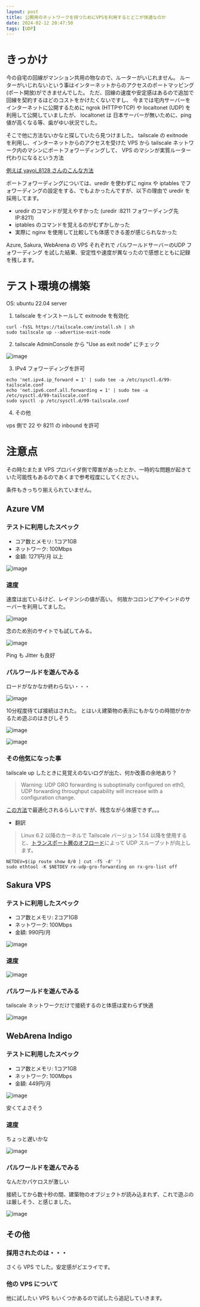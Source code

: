 ```yaml
---
layout: post
title: 公開用のネットワークを持つためにVPSを利用するとどこが快適なのか
date: 2024-02-12 20:47:50
tags: [UDP]
---
```


# きっかけ

今の自宅の回線がマンション共用の物なので、ルーターがいじれません。
ルーターがいじれないという事はインターネットからのアクセスのポートマッピング(ポート開放)ができませんでした。
ただ、回線の速度や安定感はあるので追加で回線を契約するほどのコストをかけたくないですし、
今までは宅内サーバーをインターネットに公開するために ngrok (HTTPやTCP) や localtonet (UDP) を利用して公開していましたが、
localtonet は 日本サーバーが無いために、ping 値が高くなる等、歯がゆい状況でした。

そこで他に方法ないかなと探していたら見つけました。
tailscale の exitnode を利用し、インターネットからのアクセスを受けた VPS から tailscale ネットワーク内のマシンにポートフォワーディングして、
VPS のマシンが実質ルーター代わりになるという方法

[例えば yayoi_8128 さんのこんな方法](https://note.com/yayoi_8128/n/n4a35f271a57f)

ポートフォワーディングについては、uredir を使わずに nginx や iptables でフォワーディングの設定をする、でもよかったんですが、以下の理由で uredir を採用してます。

- uredir のコマンドが覚えやすかった (uredir :8211 フォワーディング先IP:8211)
- iptables のコマンドを覚えるのがむずかしかった
- 実際に nginx を使用して比較しても体感できる差が感じられなかった

Azure, Sakura, WebArena の VPS それぞれで パルワールドサーバーのUDP フォワーディング を試した結果、安定性や速度が異なったので感想とともに記録を残します。

# テスト環境の構築

OS: ubuntu 22.04 server

1. tailscale をインストールして exitnode を有効化

```
curl -fsSL https://tailscale.com/install.sh | sh
sudo tailscale up --advertise-exit-node
```

2. tailscale AdminConsole から "Use as exit node" にチェック

![image](https://github.com/sakkuntyo/sakkuntyo.github.io/assets/20591351/aa7549a0-b4ad-4476-836f-2a50b91a66d9)

3. IPv4 フォワーディングを許可
```
echo 'net.ipv4.ip_forward = 1' | sudo tee -a /etc/sysctl.d/99-tailscale.conf
echo 'net.ipv6.conf.all.forwarding = 1' | sudo tee -a /etc/sysctl.d/99-tailscale.conf
sudo sysctl -p /etc/sysctl.d/99-tailscale.conf
```

4. その他

vps 側で 22 や 8211 の inbound を許可

# 注意点

その時たまたま VPS プロバイダ側で障害があったとか、一時的な問題が起きていた可能性もあるのであくまで参考程度にしてください。

条件もきっちり揃えられていません。

## Azure VM

### テストに利用したスペック

- コア数とメモリ: 1コア1GB
- ネットワーク: 100Mbps
- 金額: 1271円/月 以上

![image](https://github.com/sakkuntyo/sakkuntyo.github.io/assets/20591351/2a7385e9-edc7-4aff-b9c2-db9b938c47c2)

### 速度

速度は出ているけど、レイテンシの値が高い。
何故かコロンビアやインドのサーバーを利用してました。

![image](https://github.com/sakkuntyo/sakkuntyo.github.io/assets/20591351/619e76a1-7488-42d1-8b78-a71425505937)

念のため別のサイトでも試してみる。

![image](https://github.com/sakkuntyo/sakkuntyo.github.io/assets/20591351/0ea0ce1c-67e2-458e-a3b9-5f41b4d2eda1)

Ping も Jitter も良好

### パルワールドを遊んでみる

ロードがなかなか終わらない・・・

![image](https://github.com/sakkuntyo/sakkuntyo.github.io/assets/20591351/58523e70-1ece-4ef8-beb3-899f968a04d5)

10分程度待てば接続はされた。
とはいえ建築物の表示にもかなりの時間がかかるため遊ぶのはきびしそう

![image](https://github.com/sakkuntyo/sakkuntyo.github.io/assets/20591351/5348a238-ee87-480c-a586-4da87d6d727c)

![image](https://github.com/sakkuntyo/sakkuntyo.github.io/assets/20591351/1347118a-8921-4d15-83af-373024355511)

### その他気になった事

tailscale up したときに見覚えのないログが出た、何か改善の余地あり？

> Warning: UDP GRO forwarding is suboptimally configured on eth0, UDP forwarding throughput capability will increase with a configuration change.

[この方法](https://tailscale.com/kb/1320/performance-best-practices#ethtool-configuration)で最適化されるらしいですが、残念ながら体感できず。。。

- 翻訳
> Linux 6.2 以降のカーネルで Tailscale バージョン 1.54 以降を使用すると、[トランスポート層のオフロード](https://www.kernel.org/doc/html/latest/networking/segmentation-offloads.html)によって UDP スループットが向上します。

```
NETDEV=$(ip route show 0/0 | cut -f5 -d' ')
sudo ethtool -K $NETDEV rx-udp-gro-forwarding on rx-gro-list off
```

## Sakura VPS

### テストに利用したスペック

- コア数とメモリ: 2コア1GB
- ネットワーク: 100Mbps
- 金額: 990円/月

![image](https://github.com/sakkuntyo/sakkuntyo.github.io/assets/20591351/3584674e-7686-41ce-ac1a-6c6242b0c144)

### 速度

![image](https://github.com/sakkuntyo/sakkuntyo.github.io/assets/20591351/e2d4d5fb-c414-4210-9177-8fee6df39364)

### パルワールドを遊んでみる

tailscale ネットワークだけで接続するのと体感は変わらず快適

![image](https://github.com/sakkuntyo/sakkuntyo.github.io/assets/20591351/f2b8f741-d22e-48bc-8119-34f9125d4aa3)

## WebArena Indigo 

### テストに利用したスペック

- コア数とメモリ: 1コア1GB
- ネットワーク: 100Mbps
- 金額: 449円/月

![image](https://github.com/sakkuntyo/sakkuntyo.github.io/assets/20591351/dc36abca-ef66-4750-942f-0f748d32afce)

安くてよさそう

### 速度

ちょっと遅いかな

![image](https://github.com/sakkuntyo/sakkuntyo.github.io/assets/20591351/e913b1f1-c2f4-44bc-9243-83c3b22c00e8)

### パルワールドを遊んでみる

なんだかパケロスが激しい

接続してから数十秒の間、建築物のオブジェクトが読み込まれず、これで遊ぶのは厳しそう、と感じました。

![image](https://github.com/sakkuntyo/sakkuntyo.github.io/assets/20591351/9d4fa4b1-1d90-43d3-8403-d4a979ba8786)

## その他

### 採用されたのは・・・

さくら VPS でした。安定感がどエライです。

### 他の VPS について

他に試したい VPS もいくつかあるので試したら追記していきます。
